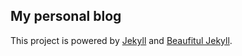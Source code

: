 ## My personal blog

This project is powered by [Jekyll](https://jekyllrb.com/) and [Beaufitul Jekyll](https://github.com/daattali/beautiful-jekyll).